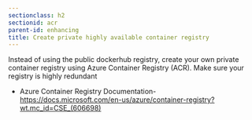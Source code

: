 ```yaml
---
sectionclass: h2
sectionid: acr
parent-id: enhancing
title: Create private highly available container registry 
---
```


Instead of using the public dockerhub registry, create your own private container registry using Azure Container Registry (ACR).
Make sure your registry is highly redundant  


-  Azure Container Registry Documentation- <https://docs.microsoft.com/en-us/azure/container-registry?wt.mc_id=CSE_(606698)>